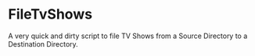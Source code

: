# FileTvShows
A very quick and dirty script to file TV Shows from a Source Directory to a Destination Directory.
